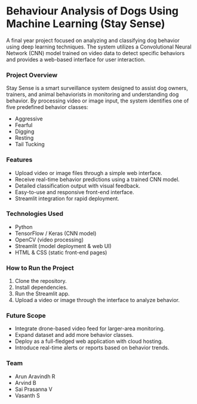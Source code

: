 # **Behaviour Analysis of Dogs Using Machine Learning (Stay Sense)**

A final year project focused on analyzing and classifying dog behavior using deep learning techniques. The system utilizes a Convolutional Neural Network (CNN) model trained on video data to detect specific behaviors and provides a web-based interface for user interaction.

### **Project Overview**

Stay Sense is a smart surveillance system designed to assist dog owners, trainers, and animal behaviorists in monitoring and understanding dog behavior. By processing video or image input, the system identifies one of five predefined behavior classes:

- Aggressive
- Fearful
- Digging
- Resting
- Tail Tucking

### **Features**

- Upload video or image files through a simple web interface.
- Receive real-time behavior predictions using a trained CNN model.
- Detailed classification output with visual feedback.
- Easy-to-use and responsive front-end interface.
- Streamlit integration for rapid deployment.

### **Technologies Used**

- Python
- TensorFlow / Keras (CNN model)
- OpenCV (video processing)
- Streamlit (model deployment & web UI)
- HTML & CSS (static front-end pages)

### **How to Run the Project**

1. Clone the repository.
2. Install dependencies.
3. Run the Streamlit app.
4. Upload a video or image through the interface to analyze behavior.

### **Future Scope**

- Integrate drone-based video feed for larger-area monitoring.
- Expand dataset and add more behavior classes.
- Deploy as a full-fledged web application with cloud hosting.
- Introduce real-time alerts or reports based on behavior trends.

### **Team**

- Arun Aravindh R
- Arvind B
- Sai Prasanna V
- Vasanth S
